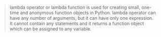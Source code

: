 
> lambda operator or lambda function is used for creating small, one-time and anonymous function objects in Python. lambda operator can have any number of arguments, but it can have only one expression. It cannot contain any statements and it returns a function object which can be assigned to any variable.
